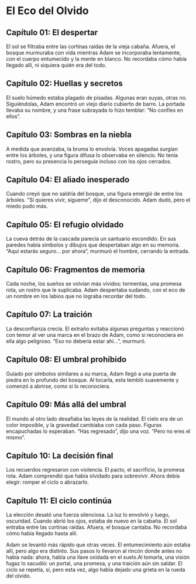 # El Eco del Olvido

## Capítulo 01: El despertar
El sol se filtraba entre las cortinas raídas de la vieja cabaña. Afuera, el
bosque murmuraba con vida mientras Adam se incorporaba lentamente, con el cuerpo
entumecido y la mente en blanco. No recordaba cómo había llegado allí, ni
siquiera quién era del todo.

## Capítulo 02: Huellas y secretos
El suelo húmedo estaba plagado de pisadas. Algunas eran suyas, otras no.
Siguiéndolas, Adam encontró un viejo diario cubierto de barro. La portada
llevaba su nombre, y una frase subrayada lo hizo temblar: “No confíes en ellos”.

## Capítulo 03: Sombras en la niebla
A medida que avanzaba, la bruma lo envolvía. Voces apagadas surgían entre los
árboles, y una figura difusa lo observaba en silencio. No tenía rostro, pero su
presencia lo perseguía incluso con los ojos cerrados.

## Capítulo 04: El aliado inesperado
Cuando creyó que no saldría del bosque, una figura emergió de entre los árboles.
"Si quieres vivir, sígueme", dijo el desconocido. Adam dudó, pero el miedo pudo
más.

## Capítulo 05: El refugio olvidado
La cueva detrás de la cascada parecía un santuario escondido. En sus paredes
había símbolos y dibujos que despertaban algo en su memoria. “Aquí estarás
seguro… por ahora”, murmuró el hombre, cerrando la entrada.

## Capítulo 06: Fragmentos de memoria
Cada noche, los sueños se volvían más vívidos: tormentas, una promesa rota, un
rostro que le suplicaba. Adam despertaba sudando, con el eco de un nombre en los
labios que no lograba recordar del todo.

## Capítulo 07: La traición
La desconfianza crecía. El extraño evitaba algunas preguntas y reaccionó con
temor al ver una marca en el brazo de Adam, como si reconociera en ella algo
peligroso. “Eso no debería estar ahí…”, murmuró.

## Capítulo 08: El umbral prohibido
Guiado por símbolos similares a su marca, Adam llegó a una puerta de piedra en
lo profundo del bosque. Al tocarla, esta tembló suavemente y comenzó a abrirse,
como si lo reconociera.

## Capítulo 09: Más allá del umbral
El mundo al otro lado desafiaba las leyes de la realidad. El cielo era de un
color imposible, y la gravedad cambiaba con cada paso. Figuras encapuchadas lo
esperaban. “Has regresado”, dijo una voz. “Pero no eres el mismo”.

## Capítulo 10: La decisión final
Los recuerdos regresaron con violencia. El pacto, el sacrificio, la promesa
rota. Adam comprendió que había olvidado para sobrevivir. Ahora debía elegir:
romper el ciclo o abrazarlo.

## Capítulo 11: El ciclo continúa
La elección desató una fuerza silenciosa. La luz lo envolvió y luego, oscuridad.
Cuando abrió los ojos, estaba de nuevo en la cabaña. El sol entraba entre las
cortinas raídas. Afuera, el bosque cantaba. No recordaba cómo había llegado
hasta allí.

Adam se levantó más rápido que otras veces. El entumecimiento aún estaba allí, pero algo era
distinto. Sus pasos lo llevaron al rincón donde antes no había nada: ahora, había una llave oxidada
en el suelo.Al tomarla, una visión fugaz lo sacudió: un portal, una promesa, y una traición aún sin
saldar. El ciclo se repetía, sí, pero esta vez, algo había dejado una grieta en la rueda del olvido.